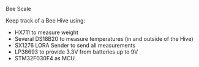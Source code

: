 Bee Scale

Keep track of a Bee Hive using:

*   HX711 to measure weight
*   Several DS18B20 to measure temperatures (in and outside of the Hive)
*   SX1276 LORA Sender to send all measurements
*   LP38693 to provide 3.3V from batteries up to 9V
*   STM32F030F4 as MCU


